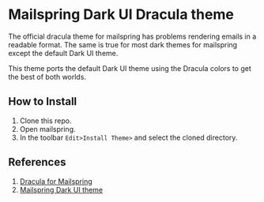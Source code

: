 # Mailspring Dark UI Dracula theme

The official dracula theme for mailspring has problems rendering emails in a readable format. The same is true for most dark themes for mailspring except the default Dark UI theme.

This theme ports the default Dark UI theme using the Dracula colors to get the best of both worlds.

## How to Install

1. Clone this repo.
2. Open mailspring.
3. In the toolbar `Edit>Install Theme>` and select the cloned directory.

## References

1. [Dracula for Mailspring](https://github.com/dracula/mailspring)
2. [Mailspring Dark UI theme](https://github.com/Foundry376/Mailspring/tree/a3aecf628a77d51badaa7a8860acffab0f1afcb3/app/internal_packages/ui-dark)
